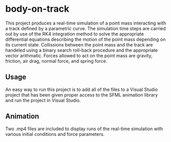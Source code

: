 # body-on-track

This project produces a real-time simulation of a point mass interacting with a track defined by a parametric curve. The simulation time steps are carried out by use of the RK4 integration method to solve the appropriate differential equations describing the motion of the point mass depending on its current state. Collissions between the point mass and the track are handeled using a binary search roll-back procedure and the appropriate vector arithmatic. Forces allowed to act on the point mass are gravity, friction, air drag, normal force, and spring force.

## Usage

An easy way to run this project is to add all of the files to a Visual Studio project that has been given proper access to the SFML animation library and run the project in Visual Studio.

## Animation

Two .mp4 files are included to display runs of the real-time simulation with various initial conditions and force parameters.

